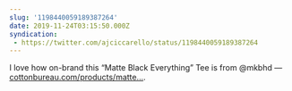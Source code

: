 ```yaml
---
slug: '1198440059189387264'
date: 2019-11-24T03:15:50.000Z
syndication:
 - https://twitter.com/ajciccarello/status/1198440059189387264
---
```


I love how on-brand this “Matte Black Everything” Tee is from @mkbhd — [cottonbureau.com/products/matte…](https://cottonbureau.com/products/matte-black-everything-tee).
